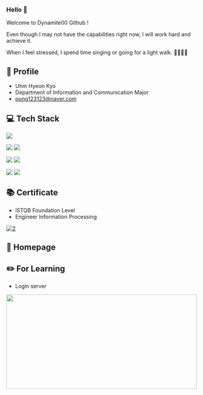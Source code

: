 ### Hello 👋

Welcome to Dynamite00 Github !

Even though I may not have the capabilities right now, I will work hard and achieve it.

When I feel stressed, I spend time singing or going for a light walk. 🎤🏃🏻‍♂️

## 📢 Profile
- Uhm Hyeon Kyo
- Department of Information and Communication Major
- pong123123@naver.com

## 💻 Tech Stack

<span><img src="https://img.shields.io/badge/C-A8B9CC?style=flat&logo=c&logoColor=white"/></span>

<span><img src="https://img.shields.io/badge/HTML-e34f26?style=flat&logo=html5&logoColor=white"/></span>
<span><img src="https://img.shields.io/badge/CSS-1572b6?style=flat&logo=css3&logoColor=white"/></span>


<!-- <span><img src="https://img.shields.io/badge/Java-007396?style=flat-for-the-badge&logo=java&logoColor=white"/></span> -->
<!-- <span><img src="https://img.shields.io/badge/Spring Boot-6DB33F?style=flat&logo=springboot&logoColor=white"/> </span> -->
<!-- <span><img src="https://img.shields.io/badge/Node.js-339933?style=flat&logo=node.js&logoColor=white"/></span>
<span><img src="https://img.shields.io/badge/Express-000000?style=flat&logo=express&logoColor=white"/></span></br> -->
<!-- <span><img src="https://img.shields.io/badge/Markdown-000000?style=flat&logo=markdown&logoColor=white"/></span> -->

<span><img src="https://img.shields.io/badge/Netlify-00C7B7?style=flat&logo=netlify&logoColor=white"/></span>
<span><img src="https://img.shields.io/badge/GitHub-181717?style=flat&logo=github&logoColor=white"/></span>

<span><img src="https://img.shields.io/badge/Jira-0052cc?style=flat&logo=jira&logoColor=white"/></span>
<span><img src="https://img.shields.io/badge/Slack-4A154B?style=flat&logo=slack&logoColor=white"/></span>


## 📚 Certificate
- ISTQB Foundation Level
- Engineer Information Processing

<!-- ## 📋 Portfolio
   [![이미지 이름](이미지 주소.png/jpg)](링크URL)   -->

[![2](https://github-production-user-asset-6210df.s3.amazonaws.com/137602870/257270421-7cb47143-7f30-42a2-920a-41725ab1a224.PNG)](https://uhmshomepage.netlify.app/)

## 📰 Homepage
<!--   [![이미지 이름](이미지 주소.png/jpg)](링크URL)   -->




## ✏️ For Learning
- Login server

<a href="https://uhmslogin.netlify.app/">
  <img src="https://github-production-user-asset-6210df.s3.amazonaws.com/137602870/257288647-896d3c3a-0cd5-4276-a877-cae91d901dbd.PNG" alt="" width="100%" height="250">
<a>

